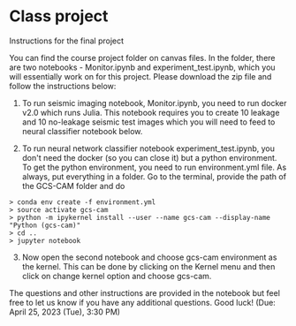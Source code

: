 # Class project
Instructions for the final project

You can find the course project folder on canvas files. In the folder, there are two notebooks - Monitor.ipynb and experiment_test.ipynb, which you will essentially work on for this project. Please download the zip file and follow the instructions below:
1) To run seismic imaging notebook, Monitor.ipynb, you need to run docker v2.0 which runs Julia. This notebook requires you to create 10 leakage and 10 no-leakage seismic test images which you will need to feed to neural classifier notebook below.

2) To run neural network classifier notebook experiment_test.ipynb, you don't need the docker (so you can close it) but a python environment. To get the python environment, you need to run environment.yml file. As always, put everything in a folder. Go to the terminal, provide the path of the GCS-CAM folder and do
````
> conda env create -f environment.yml
> source activate gcs-cam
> python -m ipykernel install --user --name gcs-cam --display-name "Python (gcs-cam)"
> cd ..
> jupyter notebook
````
3) Now open the second notebook and choose gcs-cam environment as the kernel. This can be done by clicking on the Kernel menu and then click on change kernel option and choose gcs-cam.

The questions and other instructions are provided in the notebook but feel free to let us know if you have any additional questions. Good luck!
(Due: April 25, 2023 (Tue), 3:30 PM)

<!--
Towards the end of the term, the students will be asked to conduct a small 2D numerical experiment that is representative of a typical geological carbon storage project. To avoid the tedious installation process, we suggest you run the experiments within a docker image (ziyiyin97/ccs-env:v4.6). As part of this project, the students will run numerical simulations to model the injection of CO~2~ in the Compass model, a proxy Earth model representative for an area in the North Sea that is considered as a potential site for geological carbon storage. During this project, students will convert the simulated time-varying CO~2~ saturations to time-varying velocity models of the Earth based on rock physics modeling. These models will be used to simulate synthetic time-lapse seismic data. This simulated data will be used to test our seismic monitoring methodology. This project is an extension to [Exercise 7](Assignments/Exercise7.md). Please follow the instructions there.

### Known Windows issues solutions

**If you get an error message about Windows version**

You probably either have Windows Home edition or a version older than Windows 10.
Download this version of [Docker](https://github.com/docker/toolbox/releases/download/v19.03.1/DockerToolbox-19.03.1.exe) and install it.


**Accessing the notebook**

IP forward with docker on Wondows does not work and the address `http://127.0.0.1:8888/...` will probably not be reachable. To reach it run the following command in the docker terminal:

```
docker-machine ip
```

Tis will give you the IP address of your docker that you can now use for accessing the notebook by replacing `127.0.0.1` in the address above by the output of the `docker-machine` command.

**Token page**

If you are redirected to a page that ask you to input the token or to set a password, you probably have another docker container running. Run the command `docker container ls` to check if there is any container running. This should look like:

![png](./img/doc-cont.png)

You can see in the `PORTS` column that a container is already using the port 8888. Delete all container using that port via `docker container rm -f CONTAINER ID` and restart the docker image:

```
docker run -p 8888:8888 -v /path/to/files:/app/judi/data ddjj1118/judi_eas_project:v4.0
```

You should now be able to access the notebooks at `http://machine-ip:8888/...`

<!--
## Data and scripts

The data required please download from the following link with exactly same passwords as before

https://www.dropbox.com/s/4vvmxju4bsfrwrm/GulfOfSuez178.segy?dl=0

The projects are wrapped up in a docker image so that all the required dependencies are already installed. You will need to have docker installed. Once done run the following command:

```
docker run -p 8888:8888 -v /path/to/files:/app/judi/data ddjj1118/judi_eas_project:v4.0
```

where `/path/to/files` is the absolute location of the project data on your own machine. Running this command will produce an output that looks like

```
    
    Copy/paste this URL into your browser when you connect for the first time,
    to login with a token:
           http://af637030c092:8888/?token=8f6c664eb945f9c6b7cd72669fef04a6dc70c08194cb87e9
        or http://127.0.0.1:8888/?token=8f6c664eb945f9c6b7cd72669fef04a6dc70c08194cb87e9
```

Copy paste the URL in your browser and replace `(af637030c092 or 127.0.0.1)` by `localhost`.
You will then be directed to a jupyter folder that contains the notebooks for the projects.


### Known Windows issues solutions

**If you get an error message about Windows version**

You probably either have Windows Home edition or a version older than Windows 10.
Download this version of [Docker](https://github.com/docker/toolbox/releases/download/v19.03.1/DockerToolbox-19.03.1.exe) and install it.


**Accessing the notebook**

IP forward with docker on Wondows does not work and the address `http://127.0.0.1:8888/...` will probably not be reachable. To reach it run the following command in the docker terminal:

```
docker-machine ip
```

Tis will give you the IP address of your docker that you can now use for accessing the notebook by replacing `127.0.0.1` in the address above by the output of the `docker-machine` command.

**Token page**

If you are redirected to a page that ask you to input the token or to set a password, you probably have another docker container running. Run the command `docker container ls` to check if there is any container running. This should look like:

![png](./img/doc-cont.png)

You can see in the `PORTS` column that a container is already using the port 8888. Delete all container using that port via `docker container rm -f CONTAINER ID` and restart the docker image:

```
docker run -p 8888:8888 -v /path/to/files:/app/judi/data ddjj1118/judi_eas_project:v4.0
```

You should now be able to access the notebooks at `http://machine-ip:8888/...`



## Projects

As part of Lab 8, we are asking the students to work on a project in four groups. The projects are on the use of compressive sensing in seismic data acquisition and processing, and we are asking the students to make a comparison between different interpolation and acquisition techniques, namely

- missing trace interpolation via sparsity promoting techniques

- missing trace interpolation via rank minimization techniques

- acquisition with simultaneous randomly amplitude weighted sources or phase encoded sources for 'land’

Details on these different acquisition schemes will be discussed in class and during Lab 8. The goal of the project is to extend the 2D examples on common-receiver gathers to processing of a complete seismic line (for many receivers). This leads to a large problem with an unknown vector for which we need to invert with about 1 billion variables. As you do not have access to necessary resources you will need to solve the problem for each shot record or frequency slice independently and put the results back together afterward.

Scientifically, the acquisition and interpolation projects will focus on

- defining and testing the sampling matrix that models seismic acquisition. Kronecker products will be used to extend the 2D implementations of the sampling operators for common-receiver gathers to seismic lines that can be represented as a 3D volume. Plots have to be made of the sampling artifacts in the source-receiver-time domain and in the midpoint-offset-time domain. Also a study should be made of the size of the artifacts in relation to the degree of subsampling. We also would like to see plots of rows of the sampling matrix.

- selection of the appropriate sparsifying transform using curvelets and our Kronecker product. We would like to see a plot of a couple of columns of the synthesis matrix.

- in case of rank minimization techniques, selecting an appropriate rank plays a crucial role. Extract low and high frequency slices from a given seismic line. Look into the decay of singular values in each case and select rank accordingly.

- recovery of the fully-sampled sequential shot data by sparse inversion or matrix completion using SPGl1. The quality of the recovery should be measured via the signal-to-noise ratio ${SNR}=-20log_{10}(\frac{|{f}-\hat{{f}}|_2}{|{f}|_2})$ with f the original data and $\hat{{f}}$ the recovered data. Plots should also be made of the convergence as a function of the number of iterations. We also would like to see a plot of the residue as a function of the one-norm (sparsity case) or nuclear norm (matrix completion case) of the solution. In case of rank minimization, for a fixed sub-sampling ratio, plot SNR as a function of rank.

Each group is asked to give a short seminar on their project in class for 20 minutes with 15 to 17 minutes for the presentation itself and the remaining time for questions. The students are asked to divide the topics of the seminar into two or three parts presented by two or three different students in the team. During the question period each of the students will be asked to answer questions. The seminar will be graded using the following seminar evaluation form.

Please refer to the main page of the course for the date of the projection presentation in class.

Papers that are relevant for the projects are:

	Gilles Hennenfent and Felix J. Herrmann. Simply denoise: wavefield reconstruction via jittered undersampling, Geophysics, vol. 73, p. V19-V28, 2008. In the paper, the authors explain how to use jitter sampling to optimize the recovery from random missing shots.

	Felix J. Herrmann Yogi Erlangga and Tim T. Y. Lin. Compressive simultaneous full-waveform simulation. Geophysics, vol. 74, p. A35, (2009). In this paper, the authors apply compressive sensing to speedup wavefield simulations by using randomly weighted simultaneous sources.

	Felix J. Herrmann. Randomized sampling and sparsity: getting more information from fewer samples. Geophysics 75, WB173 (2010); doi:10.1190/1.350614. In this paper, the basics of compressive sensing are explained for a geophysics audience followed by discussion of different sampling schemes. You can skip the case studies.

	Felix J. Herrmann, Michael P. Friedlander, Ozgur Yilmaz. Fighting the curse of dimensionality: compressive sensing in exploration seismology. In this paper, the authors give an overview of the application of compressive sensing to exploration seismology.

	Haneet Wason and Felix J. Herrmann. Only dither: efficient simultaneous marine acquisition. EAGE expanded abstract. 2012. In this expanded abstract, the authors describe the application of compressive sensing to simultaneous marine acquisition.

	Haneet Wason, Felix J. Herrmann. Time-jittered ocean bottom seismic acquisition. SEG expanded abstract. 2013. In this abstract, the author describe the application of time-jittered marine acquisition scheme.

	Aleksandr Y. Aravkin, Rajiv Kumar, Hassan Mansour, Ben Recht, Felix J. Herrmann. A robust SVD-free approach to matrix completion, with applications to interpolation of large scale data. arXiv submission. In this paper, the author explain how to use rank-minimization techniques to recover random missing shots.

	Rajiv Kumar, Aleksandr Y. Aravkin, Ernie Esser, Hassan Mansour and Felix J. Herrmann. SVD-free low-rank matrix factorization : wavefield reconstruction via jittered subsampling and reciprocity. EAGE expanded abstract. 2014. In this expanded abstract, author explain the use of jittered sampling to optimize rank minimization based missing trace interpolation techniques. -->